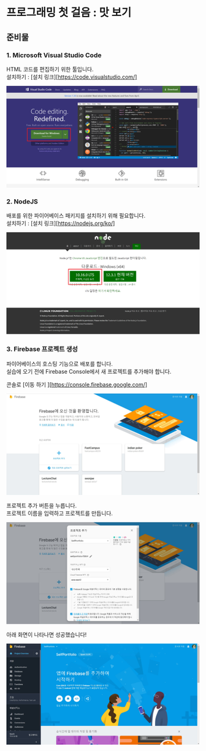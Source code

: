 # 프로그래밍 첫 걸음 : 맛 보기
## 준비물
### 1. Microsoft Visual Studio Code
HTML 코드를 편집하기 위한 툴입니다.  
설치하기 : [설치 링크][https://code.visualstudio.com/]  
  
![비주얼스튜디오코드](image/VSCode.PNG)  
  
### 2. NodeJS
배포를 위한 파이어베이스 패키지를 설치하기 위해 필요합니다.  
설치하기 : [설치 링크][https://nodejs.org/ko/]  
  
![노드제이에스](image/NodeJS.PNG)  
  
### 3. Firebase 프로젝트 생성
파이어베이스의 호스팅 기능으로 배포를 합니다.  
실습에 오기 전에 Firebase Console에서 새 프로젝트를 추가해야 합니다.  
  
콘솔로 [이동 하기 ][https://console.firebase.google.com/]  
  
![콘솔](image/FirebaseConsole.jpg)  
  
프로젝트 추가 버튼을 누릅니다.  
프로젝트 이름을 입력하고 프로젝트를 만듭니다.  
  
![추가버튼](image/FirebaseConsole2.jpg)  
  
아래 화면이 나타나면 성공했습니다!  
  
![성공](image/FirebaseConsole3.jpg)
